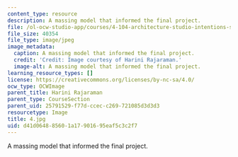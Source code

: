 ```yaml
---
content_type: resource
description: A massing model that informed the final project.
file: /ol-ocw-studio-app/courses/4-104-architecture-studio-intentions-spring-2005/d41d064885601a17901695eaf5c3c2f7_4.jpg
file_size: 40354
file_type: image/jpeg
image_metadata:
  caption: A massing model that informed the final project.
  credit: 'Credit: Image courtesy of Harini Rajaraman.'
  image-alt: A massing model that informed the final project.
learning_resource_types: []
license: https://creativecommons.org/licenses/by-nc-sa/4.0/
ocw_type: OCWImage
parent_title: Harini Rajaraman
parent_type: CourseSection
parent_uid: 25791529-f77d-ccec-c269-721085d3d3d3
resourcetype: Image
title: 4.jpg
uid: d41d0648-8560-1a17-9016-95eaf5c3c2f7
---
```

A massing model that informed the final project.